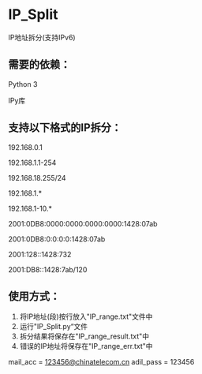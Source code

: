 # IP_Split
IP地址拆分(支持IPv6)
## 需要的依赖：
Python 3

IPy库
## 支持以下格式的IP拆分：
192.168.0.1

192.168.1.1-254

192.168.18.255/24

192.168.1.*

192.168.1-10.*

2001:0DB8:0000:0000:0000:0000:1428:07ab

2001:0DB8:0:0:0:0:1428:07ab

2001:128::1428:732

2001:DB8::1428:7ab/120
## 使用方式：
1. 将IP地址(段)按行放入"IP_range.txt"文件中
2. 运行"IP_Split.py“文件
3. 拆分结果将保存在"IP_range_result.txt"中
4. 错误的IP地址将保存在"IP_range_err.txt"中


mail_acc  = 123456@chinatelecom.cn
adil_pass = 123456
